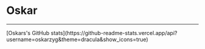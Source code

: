 <h1>Oskar</h1>
<hr>
[Oskars's GitHub stats](https://github-readme-stats.vercel.app/api?username=oskarzyg&theme=dracula&show_icons=true)
